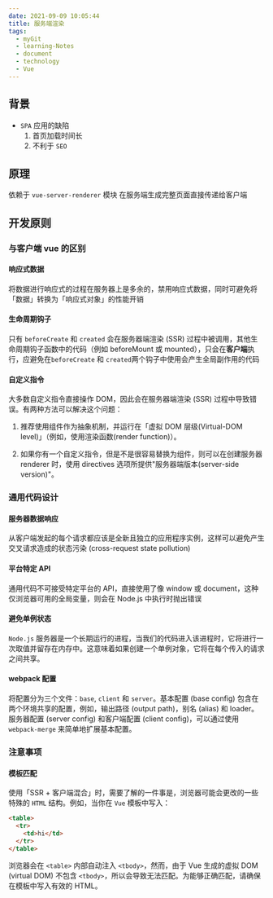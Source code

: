 ```yaml
---
date: 2021-09-09 10:05:44
title: 服务端渲染
tags:
  - myGit
  - learning-Notes
  - document
  - technology
  - Vue
---
```


## 背景

- `SPA` 应用的缺陷
  1. 首页加载时间长
  2. 不利于 `SEO`

## 原理

依赖于 `vue-server-renderer` 模块
在服务端生成完整页面直接传递给客户端

## 开发原则

### 与客户端 vue 的区别

#### 响应式数据

将数据进行响应式的过程在服务器上是多余的，禁用响应式数据，同时可避免将「数据」转换为「响应式对象」的性能开销

#### 生命周期钩子

只有 `beforeCreate` 和 `created` 会在服务器端渲染 (SSR) 过程中被调用，其他生命周期钩子函数中的代码（例如 beforeMount 或 mounted），只会在**客户端**执行，应避免在`beforeCreate` 和 `created`两个钩子中使用会产生全局副作用的代码

#### 自定义指令

大多数自定义指令直接操作 DOM，因此会在服务器端渲染 (SSR) 过程中导致错误。有两种方法可以解决这个问题：

1. 推荐使用组件作为抽象机制，并运行在「虚拟 DOM 层级(Virtual-DOM level)」（例如，使用渲染函数(render function)）。

2. 如果你有一个自定义指令，但是不是很容易替换为组件，则可以在创建服务器 renderer 时，使用 directives 选项所提供"服务器端版本(server-side version)"。

### 通用代码设计

#### 服务器数据响应

从客户端发起的每个请求都应该是全新且独立的应用程序实例，这样可以避免产生交叉请求造成的状态污染 (cross-request state pollution)

#### 平台特定 API

通用代码不可接受特定平台的 API，直接使用了像 window 或 document，这种仅浏览器可用的全局变量，则会在 Node.js 中执行时抛出错误

#### 避免单例状态

`Node.js` 服务器是一个长期运行的进程，当我们的代码进入该进程时，它将进行一次取值并留存在内存中。这意味着如果创建一个单例对象，它将在每个传入的请求之间共享。

#### webpack 配置

将配置分为三个文件：`base`, `client` 和 `server`。基本配置 (base config) 包含在两个环境共享的配置，例如，输出路径 (output path)，别名 (alias) 和 loader。服务器配置 (server config) 和客户端配置 (client config)，可以通过使用 `webpack-merge` 来简单地扩展基本配置。

### 注意事项

#### 模板匹配

使用「SSR + 客户端混合」时，需要了解的一件事是，浏览器可能会更改的一些特殊的 `HTML` 结构。例如，当你在 `Vue` 模板中写入：

```html
<table>
  <tr>
    <td>hi</td>
  </tr>
</table>
```

浏览器会在 `<table>` 内部自动注入 `<tbody>`，然而，由于 Vue 生成的虚拟 DOM (virtual DOM) 不包含 `<tbody>`，所以会导致无法匹配。为能够正确匹配，请确保在模板中写入有效的 HTML。
